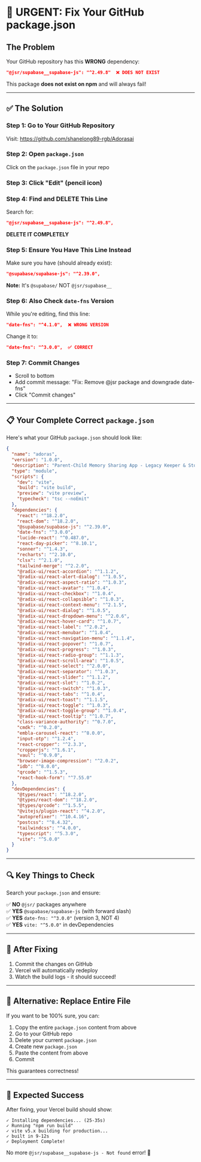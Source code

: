 # 🚨 URGENT: Fix Your GitHub package.json

## The Problem

Your GitHub repository has this **WRONG** dependency:
```json
"@jsr/supabase__supabase-js": "^2.49.8"  ❌ DOES NOT EXIST
```

This package **does not exist on npm** and will always fail!

---

## ✅ The Solution

### Step 1: Go to Your GitHub Repository

Visit: https://github.com/shanelong89-rgb/Adorasai

### Step 2: Open `package.json`

Click on the `package.json` file in your repo

### Step 3: Click "Edit" (pencil icon)

### Step 4: Find and DELETE This Line

Search for:
```json
"@jsr/supabase__supabase-js": "^2.49.8",
```

**DELETE IT COMPLETELY**

### Step 5: Ensure You Have This Line Instead

Make sure you have (should already exist):
```json
"@supabase/supabase-js": "^2.39.0",
```

**Note:** It's `@supabase/` NOT `@jsr/supabase__`

### Step 6: Also Check `date-fns` Version

While you're editing, find this line:
```json
"date-fns": "^4.1.0",  ❌ WRONG VERSION
```

Change it to:
```json
"date-fns": "^3.0.0",  ✅ CORRECT
```

### Step 7: Commit Changes

- Scroll to bottom
- Add commit message: "Fix: Remove @jsr package and downgrade date-fns"
- Click "Commit changes"

---

## 📋 Your Complete Correct `package.json`

Here's what your GitHub `package.json` should look like:

```json
{
  "name": "adoras",
  "version": "1.0.0",
  "description": "Parent-Child Memory Sharing App - Legacy Keeper & Storyteller Memory Sharing",
  "type": "module",
  "scripts": {
    "dev": "vite",
    "build": "vite build",
    "preview": "vite preview",
    "typecheck": "tsc --noEmit"
  },
  "dependencies": {
    "react": "^18.2.0",
    "react-dom": "^18.2.0",
    "@supabase/supabase-js": "^2.39.0",
    "date-fns": "^3.0.0",
    "lucide-react": "^0.487.0",
    "react-day-picker": "^8.10.1",
    "sonner": "^1.4.3",
    "recharts": "^2.10.0",
    "clsx": "^2.1.0",
    "tailwind-merge": "^2.2.0",
    "@radix-ui/react-accordion": "^1.1.2",
    "@radix-ui/react-alert-dialog": "^1.0.5",
    "@radix-ui/react-aspect-ratio": "^1.0.3",
    "@radix-ui/react-avatar": "^1.0.4",
    "@radix-ui/react-checkbox": "^1.0.4",
    "@radix-ui/react-collapsible": "^1.0.3",
    "@radix-ui/react-context-menu": "^2.1.5",
    "@radix-ui/react-dialog": "^1.0.5",
    "@radix-ui/react-dropdown-menu": "^2.0.6",
    "@radix-ui/react-hover-card": "^1.0.7",
    "@radix-ui/react-label": "^2.0.2",
    "@radix-ui/react-menubar": "^1.0.4",
    "@radix-ui/react-navigation-menu": "^1.1.4",
    "@radix-ui/react-popover": "^1.0.7",
    "@radix-ui/react-progress": "^1.0.3",
    "@radix-ui/react-radio-group": "^1.1.3",
    "@radix-ui/react-scroll-area": "^1.0.5",
    "@radix-ui/react-select": "^2.0.0",
    "@radix-ui/react-separator": "^1.0.3",
    "@radix-ui/react-slider": "^1.1.2",
    "@radix-ui/react-slot": "^1.0.2",
    "@radix-ui/react-switch": "^1.0.3",
    "@radix-ui/react-tabs": "^1.0.4",
    "@radix-ui/react-toast": "^1.1.5",
    "@radix-ui/react-toggle": "^1.0.3",
    "@radix-ui/react-toggle-group": "^1.0.4",
    "@radix-ui/react-tooltip": "^1.0.7",
    "class-variance-authority": "^0.7.0",
    "cmdk": "^0.2.0",
    "embla-carousel-react": "^8.0.0",
    "input-otp": "^1.2.4",
    "react-cropper": "^2.3.3",
    "cropperjs": "^1.6.1",
    "vaul": "^0.9.0",
    "browser-image-compression": "^2.0.2",
    "idb": "^8.0.0",
    "qrcode": "^1.5.3",
    "react-hook-form": "^7.55.0"
  },
  "devDependencies": {
    "@types/react": "^18.2.0",
    "@types/react-dom": "^18.2.0",
    "@types/qrcode": "^1.5.5",
    "@vitejs/plugin-react": "^4.2.0",
    "autoprefixer": "^10.4.16",
    "postcss": "^8.4.32",
    "tailwindcss": "^4.0.0",
    "typescript": "^5.3.0",
    "vite": "^5.0.0"
  }
}
```

---

## 🔍 Key Things to Check

Search your `package.json` and ensure:

✅ **NO** `@jsr/` packages anywhere  
✅ **YES** `@supabase/supabase-js` (with forward slash)  
✅ **YES** `date-fns: "^3.0.0"` (version 3, NOT 4)  
✅ **YES** `vite: "^5.0.0"` in devDependencies  

---

## 🎯 After Fixing

1. Commit the changes on GitHub
2. Vercel will automatically redeploy
3. Watch the build logs - it should succeed!

---

## 📱 Alternative: Replace Entire File

If you want to be 100% sure, you can:

1. Copy the entire `package.json` content from above
2. Go to your GitHub repo
3. Delete your current `package.json`
4. Create new `package.json`
5. Paste the content from above
6. Commit

This guarantees correctness!

---

## 🚀 Expected Success

After fixing, your Vercel build should show:

```
✓ Installing dependencies... (25-35s)
✓ Running "npm run build"
✓ vite v5.x building for production...
✓ built in 9-12s
✓ Deployment Complete!
```

No more `@jsr/supabase__supabase-js - Not found` error! 🎉
